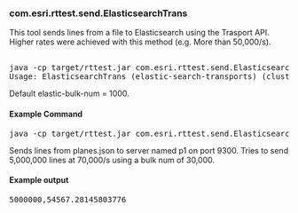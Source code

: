 ### com.esri.rttest.send.ElasticsearchTrans

This tool sends lines from a file to Elasticsearch using the Trasport API.  Higher rates were achieved with this method (e.g. More than 50,000/s).


<pre>

java -cp target/rttest.jar com.esri.rttest.send.ElasticsearchTrans
Usage: ElasticsearchTrans (elastic-search-transports) (cluster-name) (index) (type) (file) (rate) (numrecords) [elastic-bulk-num=1000]
</pre>

Default elastic-bulk-num = 1000.

#### Example Command

<pre>
java -cp target/rttest.jar com.esri.rttest.send.ElasticsearchTrans p1:9300 elasticsearch my planes planes.json 70000 5000000 30000
</pre>

Sends lines from planes.json to server named p1 on port 9300.  Tries to send  5,000,000 lines at 70,000/s using a bulk num of 30,000. 

#### Example output

<pre>
5000000,54567.28145803776
</pre>
